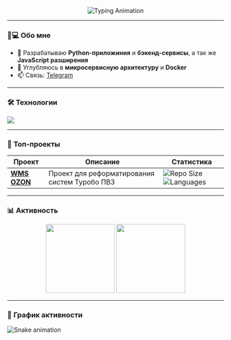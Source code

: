 <p align="center">
  <img src="https://readme-typing-svg.demolab.com?font=Fira+Code&weight=600&size=26&duration=3000&pause=1000&color=7A3EFF&center=true&vCenter=true&width=435&lines=Hello+World!+👋+I'm+Lumus;JavaScript+Backend+Developer;Open+Source+Enthusiast" alt="Typing Animation" />
</p>

---

### 🧑💻 **Обо мне**
- 🔭 Разрабатываю **Python-приложиния** и **бэкенд-сервисы**, а так же **JavaScript разширения**
- 🌱 Углубляюсь в **микросервисную архитектуру** и **Docker**
- 📫 Связь: [Telegram](https://t.me/lumus_0x)

---

### 🛠️ **Технологии**
<p align="left">
  <img src="https://skillicons.dev/icons?i=python,javascript,flask,postgres,docker,git,github,linux,vscode" />
</p>

---

### 🌟 **Топ-проекты**
| Проект | Описание | Статистика |
| ------ | -------- | ---------- |
| [**WMS OZON**](https://github.com/Lumus-0x/WMS-OZON) | Проект для реформатирования систем Туробо ПВЗ | ![Repo Size](https://img.shields.io/github/repo-size/Lumus-0x/WMS-OZON?style=flat-square) ![Languages](https://img.shields.io/github/languages/count/Lumus-0x/WMS-OZON?style=flat-square) |

---

### 📊 **Активность**
<p align="center">
  <img height="160" src="https://github-readme-stats.vercel.app/api?username=Lumus-0x&show_icons=true&theme=radical&hide_border=true" />
  <img height="160" src="https://github-readme-stats.vercel.app/api/top-langs/?username=Lumus-0x&layout=compact&theme=radical&hide_border=true" />
</p>

---

### 🐍 **График активности**
![Snake animation](https://github.com/Lumus-0x/Lumus-0x/blob/output/github-contribution-grid-snake.svg)
